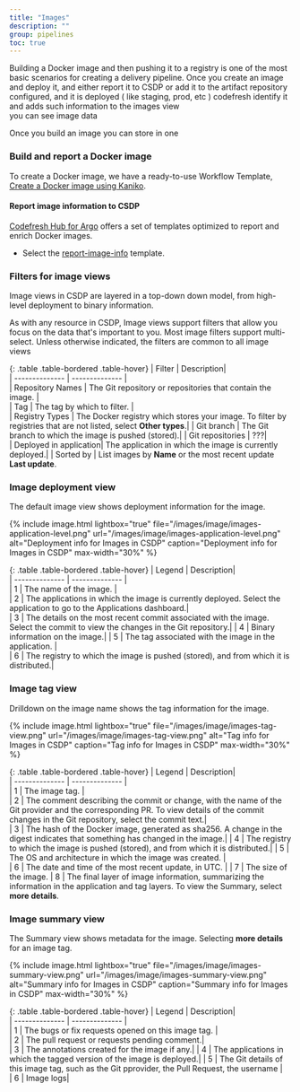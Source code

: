 ```yaml
---
title: "Images"
description: ""
group: pipelines
toc: true
---
```


Building a Docker image and then pushing it to a registry is one of the most basic scenarios for creating a delivery pipeline. 
Once you create an image and deploy it, and either report it to CSDP or add it to the artifact repository configured, and it is deployed  ( like staging, prod, etc ) codefresh identify it and adds such information to the images view  
you can see image data 

Once you build an image you can store in one 

### Build and report a Docker image
To create a Docker image, we have a ready-to-use Workflow Template, [Create a Docker image using Kaniko](https://codefresh.io/argohub/workflow-template/kaniko).

#### Report image information to CSDP
[Codefresh Hub for Argo](https://codefresh.io/argohub/workflow-template/CSDP-metadata) offers a set of templates optimized to report and enrich Docker images. 

* Select the [report-image-info](https://github.com/codefresh-io/argo-hub/blob/main/workflows/codefresh-csdp/versions/0.0.6/docs/report-image-info.md) template.



### Filters for image views
Image views in CSDP are layered in a top-down down model, from high-level deployment to binary information.  

As with any resource in CSDP, Image views support filters that allow you focus on the data that's important to you.
Most image filters support multi-select.  Unless otherwise indicated, the filters are common to all image views

{: .table .table-bordered .table-hover}
|  Filter          |  Description|  
| --------------   | --------------           |  
| Repository Names | The Git repository or repositories that contain the image.  |                            
| Tag              | The tag by which to filter. |  
| Registry Types   | The Docker registry which stores your image. To filter by registries that are not listed, select **Other types**.|
| Git branch       | The Git branch to which the image is pushed (stored).|
| Git repositories | ???|       
| Deployed in application| The application in which the image is currently deployed.|
| Sorted by | List images by **Name** or the most recent update **Last update**.



### Image deployment view
The default image view shows deployment information for the image.

{% include 
   image.html 
   lightbox="true" 
   file="/images/image/images-application-level.png" 
   url="/images/image/images-application-level.png" 
   alt="Deployment info for Images in CSDP" 
   caption="Deployment info for Images in CSDP"
   max-width="30%" 
   %}

{: .table .table-bordered .table-hover}
|  Legend          |  Description|  
| --------------   | --------------           |  
| 1                | The name of the image.   |                            
| 2                | The applications in which the image is currently deployed. Select the application to go to the Applications dashboard.|  
| 3                | The details on the most recent commit associated with the image. Select the commit to view the changes in the Git repository.|
| 4                | Binary information on the image.|
| 5                | The tag associated with the image in the application. |       
| 6                | The registry to which the image is pushed (stored), and from which it is distributed.|
                     
### Image tag view
Drilldown on the image name shows the tag information for the image.

{% include 
   image.html 
   lightbox="true" 
   file="/images/image/images-tag-view.png" 
   url="/images/image/images-tag-view.png" 
   alt="Tag info for Images in CSDP" 
   caption="Tag info for Images in CSDP"
   max-width="30%" 
   %}

{: .table .table-bordered .table-hover}
|  Legend          |  Description|  
| --------------   | --------------           |  
| 1                | The image tag.   |                            
| 2                | The comment describing the commit or change, with the name of the Git provider and the corresponding PR. To view details of the commit changes in the Git repository, select the commit text.|  
| 3                | The hash of the Docker image, generated as sha256. A change in the digest indicates that something has changed in the image.|
| 4                | The registry to which the image is pushed (stored), and from which it is distributed.|
| 5                | The OS and architecture in which the image was created. |       
| 6                | The date and time of the most recent update, in UTC. |
| 7                | The size of the image.
| 8                | The final layer of image information, summarizing the information in the application and tag layers. To view the Summary, select **more details**.

###  Image summary view
The Summary view shows metadata for the image. 
Selecting **more details** for an image tag.

{% include 
   image.html 
   lightbox="true" 
   file="/images/image/images-summary-view.png" 
   url="/images/image/images-summary-view.png" 
   alt="Summary info for Images in CSDP" 
   caption="Summary info for Images in CSDP"
   max-width="30%" 
   %}

{: .table .table-bordered .table-hover}
|  Legend          |  Description|  
| --------------   | --------------           |  
| 1                | The bugs or fix requests opened on this image tag.    |                            
| 2                | The pull request or requests pending comment.|  
| 3                | The annotations created for the image if any.|
| 4                | The applications in which the tagged version of the image is deployed.|
| 5                | The Git details of this image tag, such as the Git pprovider, the Pull Request, the username  |       
| 6                | Image logs|

